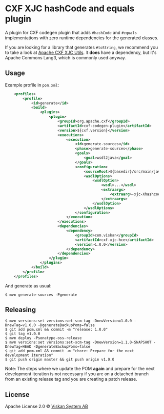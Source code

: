 # CXF XJC hashCode and equals plugin

A plugin for CXF codegen plugin that adds `#hashCode` and `#equals` implementations with zero runtime dependencies for the generated classes.

If you are looking for a library that generates `#toString`, we recommend you to take a look at [Apache CXF XJC Utils](https://github.com/apache/cxf-xjc-utils/tree/master/ts). It **does** have a dependency, but it's Apache Commons Lang3, which is commonly used anyway.


## Usage

Example profile in `pom.xml`:
```xml
    <profiles>
        <profile>
            <id>generate</id>
            <build>
                <plugins>
                    <plugin>
                        <groupId>org.apache.cxf</groupId>
                        <artifactId>cxf-codegen-plugin</artifactId>
                        <version>${cxf.version}</version>
                        <executions>
                            <execution>
                                <id>generate-sources</id>
                                <phase>generate-sources</phase>
                                <goals>
                                    <goal>wsdl2java</goal>
                                </goals>
                                <configuration>
                                    <sourceRoot>${basedir}/src/main/java</sourceRoot>
                                    <wsdlOptions>
                                        <wsdlOption>
                                            <wsdl>...</wsdl>
                                            <extraargs>
                                                <extraarg>-xjc-Xhashcode-equals</extraarg>
                                            </extraargs>
                                        </wsdlOption>
                                    </wsdlOptions>
                                </configuration>
                            </execution>
                        </executions>
                        <dependencies>
                            <dependency>
                                <groupId>com.viskan</groupId>
                                <artifactId>cxf-xjc-hce</artifactId>
                                <version>1.0.0</version>
                            </dependency>
                        </dependencies>
                    </plugin>
                </plugins>
            </build>
        </profile>
    </profiles>
```

And generate as usual:

```shell
$ mvn generate-sources -Pgenerate
```


## Releasing

```shell
$ mvn versions:set versions:set-scm-tag -DnewVersion=1.0.0 -DnewTag=v1.0.0 -DgenerateBackupPoms=false
$ git add pom.xml && commit -m "release: 1.0.0"
$ git tag v1.0.0
$ mvn deploy -Psonatype-oss-release
$ mvn versions:set versions:set-scm-tag -DnewVersion=1.1.0-SNAPSHOT -DnewTag=HEAD -DgenerateBackupPoms=false
$ git add pom.xml && commit -m "chore: Prepare for the next development iteration"
$ git push origin master && git push origin v1.0.0
```

Note: The steps where we update the POM **again** and prepare for the next development iteration is not necessary if you are on a detached branch from an existing release tag and you are creating a patch release.


## License

Apache License 2.0 © [Viskan System AB](http://www.viskan.com)
